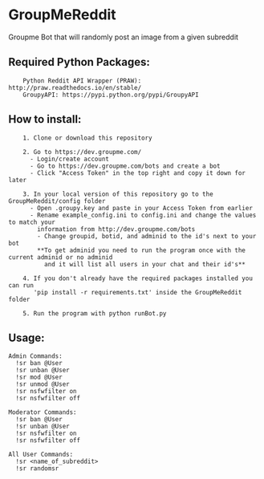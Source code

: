 # GroupMeReddit
Groupme Bot that will randomly post an image from a given subreddit

## Required Python Packages:

		Python Reddit API Wrapper (PRAW): http://praw.readthedocs.io/en/stable/
		GroupyAPI: https://pypi.python.org/pypi/GroupyAPI
		
## How to install:
		1. Clone or download this repository
		
		2. Go to https://dev.groupme.com/ 
		  - Login/create account
		  - Go to https://dev.groupme.com/bots and create a bot
		  - Click "Access Token" in the top right and copy it down for later
		
		3. In your local version of this repository go to the GroupMeReddit/config folder
		  - Open .groupy.key and paste in your Access Token from earlier
		  - Rename example_config.ini to config.ini and change the values to match your 
		    information from http://dev.groupme.com/bots
		    - Change groupid, botid, and adminid to the id's next to your bot
		    **To get adminid you need to run the program once with the current adminid or no adminid
		      and it will list all users in your chat and their id's**
			    
		4. If you don't already have the required packages installed you can run 
		   'pip install -r requirements.txt' inside the GroupMeReddit folder
		
		5. Run the program with python runBot.py
## Usage:

    Admin Commands:
      !sr ban @User
      !sr unban @User
      !sr mod @User
      !sr unmod @User
      !sr nsfwfilter on
      !sr nsfwfilter off

    Moderator Commands:
      !sr ban @User
      !sr unban @User
      !sr nsfwfilter on
      !sr nsfwfilter off

    All User Commands:
      !sr <name_of_subreddit>
      !sr randomsr

